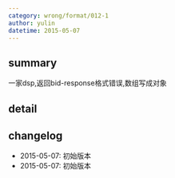 ```yaml
---
category: wrong/format/012-1
author: yulin 
datetime: 2015-05-07
---
```


## summary

一家dsp,返回bid-response格式错误,数组写成对象

## detail


## changelog

- 2015-05-07: 初始版本
- 2015-05-07: 初始版本